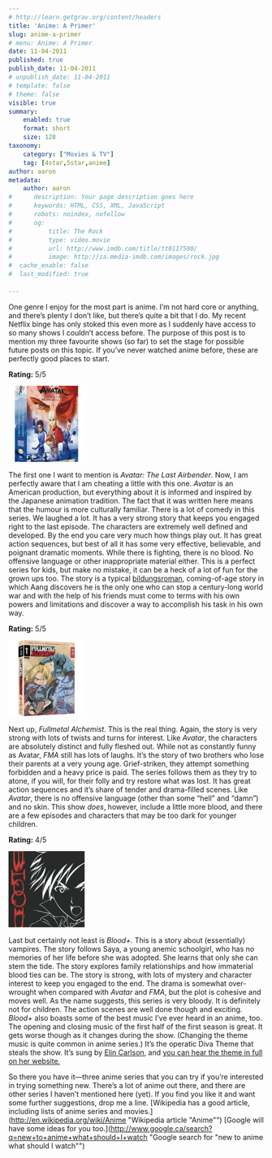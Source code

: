 ```yaml
---
# http://learn.getgrav.org/content/headers
title: 'Anime: A Primer'
slug: anime-a-primer
# menu: Anime: A Primer
date: 11-04-2011
published: true
publish_date: 11-04-2011
# unpublish_date: 11-04-2011
# template: false
# theme: false
visible: true
summary:
    enabled: true
    format: short
    size: 128
taxonomy:
    category: ["Movies & TV"]
    tag: [4star,5star,anime]
author: aaron
metadata:
    author: aaron
#      description: Your page description goes here
#      keywords: HTML, CSS, XML, JavaScript
#      robots: noindex, nofollow
#      og:
#          title: The Rock
#          type: video.movie
#          url: http://www.imdb.com/title/tt0117500/
#          image: http://ia.media-imdb.com/images/rock.jpg
#  cache_enable: false
#  last_modified: true

---
```


One genre I enjoy for the most part is anime. I’m not hard core or anything, and there’s plenty I don’t like, but there’s quite a bit that I do. My recent Netflix binge has only stoked this even more as I suddenly have access to so many shows I couldn’t access before. The purpose of this post is to mention my three favourite shows (so far) to set the stage for possible future posts on this topic. If you’ve never watched anime before, these are perfectly good places to start.

**Rating:** 5/5

![](avatar-150x150.jpg "Avatar")

The first one I want to mention is *Avatar: The Last Airbender*. Now, I am perfectly aware that I am cheating a little with this one. *Avatar* is an American production, but everything about it is informed and inspired by the Japanese animation tradition. The fact that it was written here means that the humour is more culturally familiar. There is a lot of comedy in this series. We laughed a lot. It has a very strong story that keeps you engaged right to the last episode. The characters are extremely well defined and developed. By the end you care very much how things play out. It has great action sequences, but best of all it has some very effective, believable, and poignant dramatic moments. While there is fighting, there is no blood. No offensive language or other inappropriate material either. This is a perfect series for kids, but make no mistake, it can be a heck of a lot of fun for the grown ups too. The story is a typical [bildungsroman](http://en.wikipedia.org/wiki/Bildungsroman), coming-of-age story in which Aang discovers he is the only one who can stop a century-long world war and with the help of his friends must come to terms with his own powers and limitations and discover a way to accomplish his task in his own way.

**Rating:** 5/5

![](avatar1-150x150.jpg "Fullmetal Alchemist")

Next up, *Fullmetal Alchemist*. This is the real thing. Again, the story is very strong with lots of twists and turns for interest. Like *Avatar*, the characters are absolutely distinct and fully fleshed out. While not as constantly funny as Avatar, *FMA* still has lots of laughs. It’s the story of two brothers who lose their parents at a very young age. Grief-striken, they attempt something forbidden and a heavy price is paid. The series follows them as they try to atone, if you will, for their folly and try restore what was lost. It has great action sequences and it’s share of tender and drama-filled scenes. Like *Avatar*, there is no offensive language (other than some “hell” and “damn”) and no skin. This show *does*, however, include a little more blood, and there are a few episodes and characters that may be too dark for younger children.

**Rating:** 4/5

![](avatar2-150x150.jpg "Blood+")

Last but certainly not least is *Blood+*. This is a story about (essentially) vampires. The story follows Saya, a young anemic schoolgirl, who has no memories of her life before she was adopted. She learns that only she can stem the tide. The story explores family relationships and how immaterial blood ties can be. The story is strong, with lots of mystery and character interest to keep you engaged to the end. The drama is somewhat over-wrought when compared with *Avatar* and *FMA*, but the plot is cohesive and moves well. As the name suggests, this series is very bloody. It is definitely not for children. The action scenes are well done though and exciting. *Blood+* also boasts some of the best music I’ve ever heard in an anime, too. The opening and closing music of the first half of the first season is great. It gets worse though as it changes during the show. (Changing the theme music is quite common in anime series.) It’s the operatic Diva Theme that steals the show. It’s sung by [Elin Carlson](http://www.elincarlson.com "Elin Carlson's webpage"), and [you can hear the theme in full on her website.](http://www.elincarlson.com/Blood+Diva.mp3 "Blood+ Diva Theme from Elin Carlson's website")

So there you have it—three anime series that you can try if you’re interested in trying something new. There’s a lot of anime out there, and there are other series I haven’t mentioned here (yet). If you find you like it and want some further suggestions, drop me a line. [Wikipedia has a good article, including lists of anime series and movies.](http://en.wikipedia.org/wiki/Anime "Wikipedia article "Anime"") [Google will have some ideas for you too.](http://www.google.ca/search?q=new+to+anime+what+should+I+watch "Google search for "new to anime what should I watch"")

